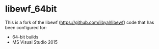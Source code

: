 libewf_64bit
============

This is a fork of the libewf (https://github.com/libyal/libewf) code that has been configured for:
- 64-bit builds
- MS Visual Studio 2015
